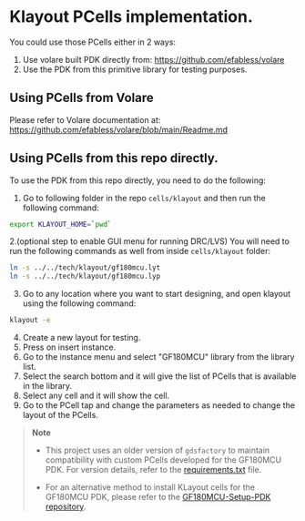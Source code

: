 # Klayout PCells implementation.

You could use those PCells either in 2 ways:
1. Use volare built PDK directly from: https://github.com/efabless/volare
2. Use the PDK from this primitive library for testing purposes.

## Using PCells from Volare
Please refer to Volare documentation at: https://github.com/efabless/volare/blob/main/Readme.md

## Using PCells from this repo directly.
To use the PDK from this repo directly, you need to do the following:
1. Go to following folder in the repo `cells/klayout` and then run the following command:
```bash
export KLAYOUT_HOME=`pwd`
```
2.(optional step to enable GUI menu for running DRC/LVS) You will need to run the following commands as well from inside `cells/klayout` folder:
```bash
ln -s ../../tech/klayout/gf180mcu.lyt
ln -s ../../tech/klayout/gf180mcu.lyp
```
3. Go to any location where you want to start designing, and open klayout using the following command:
```bash
klayout -e
```
4. Create a new layout for testing.
5. Press on insert instance.
6. Go to the instance menu and select "GF180MCU" library from the library list.
7. Select the search bottom and it will give the list of PCells that is available in the library.
8. Select any cell and it will show the cell.
9. Go to the PCell tap and change the parameters as needed to change the layout of the PCells.

> **Note**
>
> - This project uses an older version of `gdsfactory` to maintain compatibility with custom PCells developed for the GF180MCU PDK. For version details, refer to the [requirements.txt](../../../requirements.txt) file.
>
> - For an alternative method to install KLayout cells for the GF180MCU PDK, please refer to the [GF180MCU-Setup-PDK repository](https://github.com/mabrains/gf180mcu_setup_pdk).
